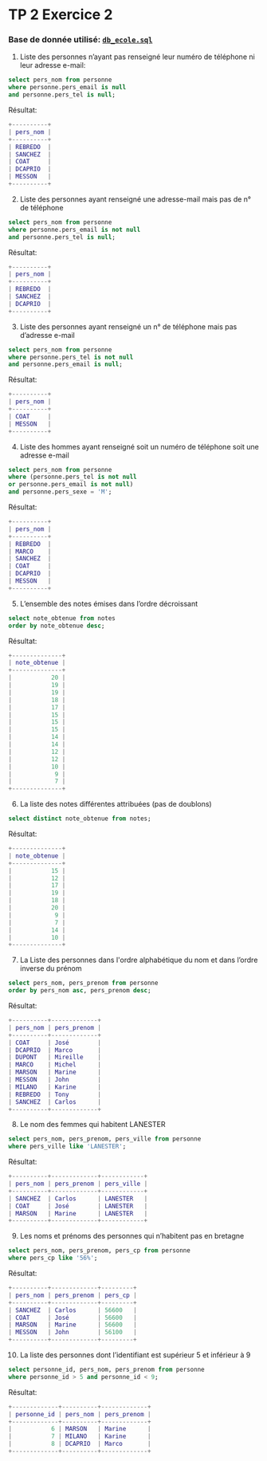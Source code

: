 # TP 2 Exercice 2

### Base de donnée utilisé: [`db_ecole.sql`](../DB/db_ecole.sqls) 

1. Liste des personnes n’ayant pas renseigné leur numéro de téléphone ni leur adresse e-mail:
```sql
select pers_nom from personne
where personne.pers_email is null
and personne.pers_tel is null;
```
Résultat:
```m
+----------+
| pers_nom |
+----------+
| REBREDO  |
| SANCHEZ  |
| COAT     |
| DCAPRIO  |
| MESSON   |
+----------+
```

2. Liste des personnes ayant renseigné une adresse-mail mais pas de n° de téléphone
```sql
select pers_nom from personne
where personne.pers_email is not null
and personne.pers_tel is null;
```
Résultat:
```m
+----------+
| pers_nom |
+----------+
| REBREDO  |
| SANCHEZ  |
| DCAPRIO  |
+----------+
```

3. Liste des personnes ayant renseigné un n° de téléphone mais pas d’adresse e-mail
```sql
select pers_nom from personne
where personne.pers_tel is not null
and personne.pers_email is null;
```
Résultat:
```m
+----------+
| pers_nom |
+----------+
| COAT     |
| MESSON   |
+----------+
```

4. Liste des hommes ayant renseigné soit un numéro de téléphone soit une adresse e-mail
```sql
select pers_nom from personne
where (personne.pers_tel is not null
or personne.pers_email is not null)
and personne.pers_sexe = 'M';
```
Résultat:
```m
+----------+
| pers_nom |
+----------+
| REBREDO  |
| MARCO    |
| SANCHEZ  |
| COAT     |
| DCAPRIO  |
| MESSON   |
+----------+
```

5. L’ensemble des notes émises dans l’ordre décroissant
```sql
select note_obtenue from notes
order by note_obtenue desc;
```
Résultat:
```m
+--------------+
| note_obtenue |
+--------------+
|           20 |
|           19 |
|           19 |
|           18 |
|           17 |
|           15 |
|           15 |
|           15 |
|           14 |
|           14 |
|           12 |
|           12 |
|           10 |
|            9 |
|            7 |
+--------------+
```

6. La liste des notes différentes attribuées (pas de doublons)
```sql
select distinct note_obtenue from notes;
```
Résultat:
```m
+--------------+
| note_obtenue |
+--------------+
|           15 |
|           12 |
|           17 |
|           19 |
|           18 |
|           20 |
|            9 |
|            7 |
|           14 |
|           10 |
+--------------+
```

7. La Liste des personnes dans l'ordre alphabétique du nom et dans l’ordre inverse du prénom
```sql
select pers_nom, pers_prenom from personne
order by pers_nom asc, pers_prenom desc;
```
Résultat:
```m
+----------+-------------+
| pers_nom | pers_prenom |
+----------+-------------+
| COAT     | José        |
| DCAPRIO  | Marco       |
| DUPONT   | Mireille    |
| MARCO    | Michel      |
| MARSON   | Marine      |
| MESSON   | John        |
| MILANO   | Karine      |
| REBREDO  | Tony        |
| SANCHEZ  | Carlos      |
+----------+-------------+
```

8. Le nom des femmes qui habitent LANESTER
```sql
select pers_nom, pers_prenom, pers_ville from personne
where pers_ville like 'LANESTER';
```
Résultat:
```m
+----------+-------------+------------+
| pers_nom | pers_prenom | pers_ville |
+----------+-------------+------------+
| SANCHEZ  | Carlos      | LANESTER   |
| COAT     | José        | LANESTER   |
| MARSON   | Marine      | LANESTER   |
+----------+-------------+------------+
```

9. Les noms et prénoms des personnes qui n’habitent pas en bretagne
```sql
select pers_nom, pers_prenom, pers_cp from personne
where pers_cp like '56%';
```
Résultat:
```m
+----------+-------------+---------+
| pers_nom | pers_prenom | pers_cp |
+----------+-------------+---------+
| SANCHEZ  | Carlos      | 56600   |
| COAT     | José        | 56600   |
| MARSON   | Marine      | 56600   |
| MESSON   | John        | 56100   |
+----------+-------------+---------+
```

10. La liste des personnes dont l’identifiant est supérieur 5 et inférieur à 9
```sql
select personne_id, pers_nom, pers_prenom from personne
where personne_id > 5 and personne_id < 9;
```
Résultat:
```m
+-------------+----------+-------------+
| personne_id | pers_nom | pers_prenom |
+-------------+----------+-------------+
|           6 | MARSON   | Marine      |
|           7 | MILANO   | Karine      |
|           8 | DCAPRIO  | Marco       |
+-------------+----------+-------------+
```
